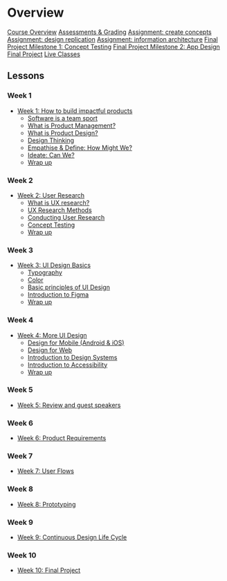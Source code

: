 # Overview

[Course Overview](pm-and-design.md)
[Assessments & Grading](assessments.md)
[Assignment: create concepts](assignment-concept-tests.md)
[Assignment: design replication](assignment-design-replication.md)
[Assignment: information architecture](assignment-information-architecture.md)
[Final Project Milestone 1: Concept Testing](concept-testing.md)
[Final Project Milestone 2: App Design](app-designs.md)
[Final Project](final-project.md)
[Live Classes]()


## Lessons

### Week 1

- [Week 1: How to build impactful products](lessons/software-dev-teams.md)
  - [Software is a team sport](lessons/software-team/basics.md)
  - [What is Product Management?](lessons/software-team/what-is-pm.md)
  - [What is Product Design?](lessons/software-team/what-is-design.md)
  - [Design Thinking](lessons/software-team/design-thinking.md)
  - [Empathise & Define: How Might We?](lessons/software-team/empathize-and-define.md)
  - [Ideate: Can We?](lessons/software-team/ideate.md)
  - [Wrap up](lessons/software-team/wrap-up.md)


### Week 2

- [Week 2: User Research](lessons/ux-research.md)
  - [What is UX research?](lessons/ux-research/basics.md)
  - [UX Research Methods](lessons/ux-research/methods.md)
  - [Conducting User Research](lessons/ux-research/conducting-research.md)
  - [Concept Testing](lessons/ux-research/concept-testing.md)
  - [Wrap up](lessons/ux-research/wrap-up.md)

### Week 3

- [Week 3: UI Design Basics](lessons/ui-design-basics.md)
  - [Typography](lessons/ui-design-basics/typography.md)
  - [Color](lessons/ui-design-basics/color.md)
  - [Basic principles of UI Design](lessons/ui-design-basics/basic-principles.md)
  - [Introduction to Figma](lessons/ui-design-basics/introduction-to-Figma.md)
  - [Wrap up](lessons/ui-design-basics/wrap-up.md)


### Week 4

- [Week 4: More UI Design](lessons/more-ui-design.md)
  - [Design for Mobile (Android & iOS)](lessons/more-ui-design/mobile.md)
  - [Design for Web](lessons/more-ui-design/web.md)
  - [Introduction to Design Systems](lessons/more-ui-design/design-systems.md)
  - [Introduction to Accessibility](lessons/more-ui-design/accessibility.md)
  - [Wrap up](lessons/more-ui-design/wrap-up.md)


### Week 5
- [Week 5: Review and guest speakers](lessons/guest-speakers.md)


### Week 6
- [Week 6: Product Requirements](lessons/product-requirements.md)


### Week 7
- [Week 7: User Flows]()

### Week 8
- [Week 8: Prototyping]()

### Week 9
- [Week 9: Continuous Design Life Cycle]()

### Week 10
- [Week 10: Final Project](final-project.md)

